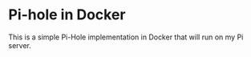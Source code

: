 # Pi-hole in Docker

This is a simple Pi-Hole implementation in Docker that will run on my Pi server.